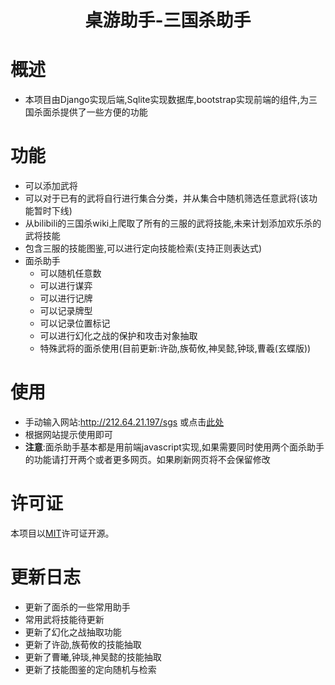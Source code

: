

[//]: # (<div align ="center">)
[//]: # (    <img alt="BLTH logo" src="https://raw.githubusercontent.com/andywang425/BLTH/master/images/logo.min.svg" width="150">)
[//]: # (</div>)

<h1 align="center">桌游助手-三国杀助手</h1>


# 概述
- 本项目由Django实现后端,Sqlite实现数据库,bootstrap实现前端的组件,为三国杀面杀提供了一些方便的功能

# 功能
- 可以添加武将
- 可以对于已有的武将自行进行集合分类，并从集合中随机筛选任意武将(该功能暂时下线)
- 从bilibili的三国杀wiki上爬取了所有的三服的武将技能,未来计划添加欢乐杀的武将技能
- 包含三服的技能图鉴,可以进行定向技能检索(支持正则表达式)
- 面杀助手
  - 可以随机任意数
  - 可以进行谋弈
  - 可以进行记牌
  - 可以记录牌型
  - 可以记录位置标记
  - 可以进行幻化之战的保护和攻击对象抽取
  - 特殊武将的面杀使用(目前更新:许劭,族荀攸,神吴懿,钟琰,曹羲(玄蝶版))
 
# 使用
- 手动输入网站:http://212.64.21.197/sgs 或点击[此处](http://212.64.21.197/sgs/)
- 根据网站提示使用即可
- **注意**:面杀助手基本都是用前端javascript实现,如果需要同时使用两个面杀助手的功能请打开两个或者更多网页。如果刷新网页将不会保留修改

# 许可证

本项目以[MIT](https://github.com/Yinch-pan/TableGameAssistant/blob/main/LICENSE)许可证开源。


# 更新日志
- 更新了面杀的一些常用助手
- 常用武将技能待更新
- 更新了幻化之战抽取功能
- 更新了许劭,族荀攸的技能抽取
- 更新了曹曦,钟琰,神吴懿的技能抽取
- 更新了技能图鉴的定向随机与检索
